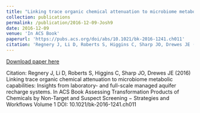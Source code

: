 ```yaml
---
title: "Linking trace organic chemical attenuation to microbiome metabolic capabilities: Insights from laboratory- and full-scale managed aquifer recharge systems"
collection: publications
permalink: /publication/2016-12-09-Josh9
date: 2016-12-09
venue: 'In ACS Book'
paperurl: 'https://pubs.acs.org/doi/abs/10.1021/bk-2016-1241.ch011'
citation: 'Regnery J, Li D, Roberts S, Higgins C, Sharp JO, Drewes JE (2016) Linking trace organic chemical attenuation to microbiome metabolic capabilities: Insights from laboratory- and full-scale managed aquifer recharge systems.   In ACS Book Assessing Transformation Products of Chemicals by Non-Target and Suspect Screening − Strategies and Workflows Volume 1 DOI: 10.1021/bk-2016-1241.ch011'
---
```


<a href='https://pubs.acs.org/doi/abs/10.1021/bk-2016-1241.ch011'>Download paper here</a>

Citation: Regnery J, Li D, Roberts S, Higgins C, Sharp JO, Drewes JE (2016) Linking trace organic chemical attenuation to microbiome metabolic capabilities: Insights from laboratory- and full-scale managed aquifer recharge systems.   In ACS Book Assessing Transformation Products of Chemicals by Non-Target and Suspect Screening − Strategies and Workflows Volume 1 DOI: 10.1021/bk-2016-1241.ch011